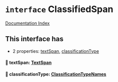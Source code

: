 # `interface` ClassifiedSpan

[Documentation Index](../README.md)

## This interface has

- 2 properties:
[textSpan](#-textspan-textspan),
[classificationType](#-classificationtype-classificationtypenames)


#### 📄 textSpan: [TextSpan](../interface.TextSpan/README.md)



#### 📄 classificationType: [ClassificationTypeNames](../enum.ClassificationTypeNames/README.md)



